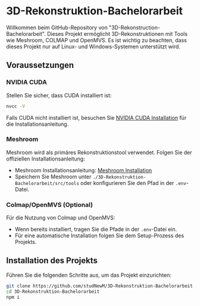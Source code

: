 # 3D-Rekonstruktion-Bachelorarbeit

Willkommen beim GitHub-Repository von "3D-Rekonstruction-Bachelorarbeit". Dieses Projekt ermöglicht 3D-Rekonstruktionen mit Tools wie Meshroom, COLMAP und OpenMVS. Es ist wichtig zu beachten, dass dieses Projekt nur auf Linux- und Windows-Systemen unterstützt wird.

## Voraussetzungen

### NVIDIA CUDA

Stellen Sie sicher, dass CUDA installiert ist:

```bash
nvcc -V
```

Falls CUDA nicht installiert ist, besuchen Sie [NVIDIA CUDA Installation](https://docs.nvidia.com/cuda/) für die Installationsanleitung.

### Meshroom

Meshroom wird als primäres Rekonstruktionstool verwendet. Folgen Sie der offiziellen Installationsanleitung:

- Meshroom Installationsanleitung: [Meshroom Installation](https://meshroom-manual.readthedocs.io/en/bibtex1/install/install.html)
- Speichern Sie Meshroom unter `./3D-Rekonstruktion-Bachelorarbeit/src/tools` oder konfigurieren Sie den Pfad in der `.env`-Datei.

### Colmap/OpenMVS (Optional)

Für die Nutzung von Colmap und OpenMVS:

- Wenn bereits installiert, tragen Sie die Pfade in der `.env`-Datei ein.
- Für eine automatische Installation folgen Sie dem Setup-Prozess des Projekts.

## Installation des Projekts

Führen Sie die folgenden Schritte aus, um das Projekt einzurichten:

```bash
git clone https://github.com/studNewM/3D-Rekonstruktion-Bachelorarbeit.git
cd 3D-Rekonstruktion-Bachelorarbeit
npm i
```
